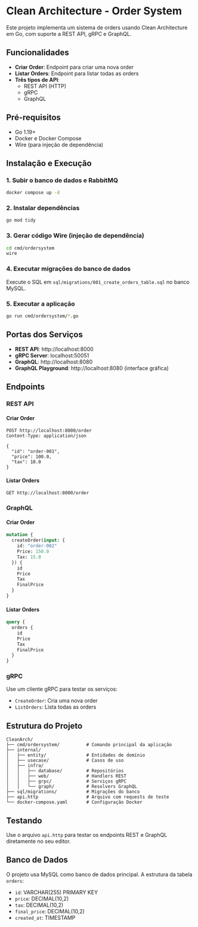# Clean Architecture - Order System

Este projeto implementa um sistema de orders usando Clean Architecture em Go, com suporte a REST API, gRPC e GraphQL.

## Funcionalidades

- **Criar Order**: Endpoint para criar uma nova order
- **Listar Orders**: Endpoint para listar todas as orders
- **Três tipos de API**:
  - REST API (HTTP)
  - gRPC
  - GraphQL

## Pré-requisitos

- Go 1.19+
- Docker e Docker Compose
- Wire (para injeção de dependência)

## Instalação e Execução

### 1. Subir o banco de dados e RabbitMQ

```bash
docker compose up -d
```

### 2. Instalar dependências

```bash
go mod tidy
```

### 3. Gerar código Wire (injeção de dependência)

```bash
cd cmd/ordersystem
wire
```

### 4. Executar migrações do banco de dados

Execute o SQL em `sql/migrations/001_create_orders_table.sql` no banco MySQL.

### 5. Executar a aplicação

```bash
go run cmd/ordersystem/*.go
```

## Portas dos Serviços

- **REST API**: http://localhost:8000
- **gRPC Server**: localhost:50051
- **GraphQL**: http://localhost:8080
- **GraphQL Playground**: http://localhost:8080 (interface gráfica)

## Endpoints

### REST API

#### Criar Order
```http
POST http://localhost:8000/order
Content-Type: application/json

{
  "id": "order-001",
  "price": 100.0,
  "tax": 10.0
}
```

#### Listar Orders
```http
GET http://localhost:8000/order
```

### GraphQL

#### Criar Order
```graphql
mutation {
  createOrder(input: {
    id: "order-002"
    Price: 150.0
    Tax: 15.0
  }) {
    id
    Price
    Tax
    FinalPrice
  }
}
```

#### Listar Orders
```graphql
query {
  orders {
    id
    Price
    Tax
    FinalPrice
  }
}
```

### gRPC

Use um cliente gRPC para testar os serviços:

- `CreateOrder`: Cria uma nova order
- `ListOrders`: Lista todas as orders

## Estrutura do Projeto

```
CleanArch/
├── cmd/ordersystem/          # Comando principal da aplicação
├── internal/
│   ├── entity/               # Entidades de domínio
│   ├── usecase/              # Casos de uso
│   ├── infra/
│   │   ├── database/         # Repositórios
│   │   ├── web/              # Handlers REST
│   │   ├── grpc/             # Serviços gRPC
│   │   └── graph/            # Resolvers GraphQL
├── sql/migrations/           # Migrações do banco
├── api.http                  # Arquivo com requests de teste
└── docker-compose.yaml       # Configuração Docker
```

## Testando

Use o arquivo `api.http` para testar os endpoints REST e GraphQL diretamente no seu editor.

## Banco de Dados

O projeto usa MySQL como banco de dados principal. A estrutura da tabela `orders`:

- `id`: VARCHAR(255) PRIMARY KEY
- `price`: DECIMAL(10,2)
- `tax`: DECIMAL(10,2)
- `final_price`: DECIMAL(10,2)
- `created_at`: TIMESTAMP

